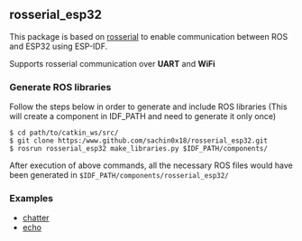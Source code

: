 ## rosserial_esp32

This package is based on [rosserial](http://wiki.ros.org/rosserial) to enable communication between ROS and ESP32 using ESP-IDF.

Supports rosserial communication over **UART** and **WiFi**

### Generate ROS libraries
Follow the steps below in order to generate and include ROS libraries
(This will create a component in IDF_PATH and need to generate it only once)

```
$ cd path/to/catkin_ws/src/
$ git clone https:/www.github.com/sachin0x18/rosserial_esp32.git
$ rosrun rosserial_esp32 make_libraries.py $IDF_PATH/components/
```

After execution of above commands, all the necessary ROS files would have been generated in `$IDF_PATH/components/rosserial_esp32/`

### Examples
* [chatter](src/examples/chatter)
* [echo](src/examples/echo)
